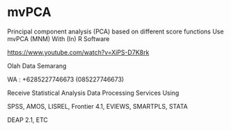 # mvPCA
Principal component analysis (PCA) based on different score functions Use mvPCA (MNM) With (In) R Software

https://www.youtube.com/watch?v=XiPS-D7K8rk

Olah Data Semarang

WA : +6285227746673 (085227746673)

Receive Statistical Analysis Data Processing Services Using

SPSS, AMOS, LISREL, Frontier 4.1, EVIEWS, SMARTPLS, STATA

DEAP 2.1, ETC

